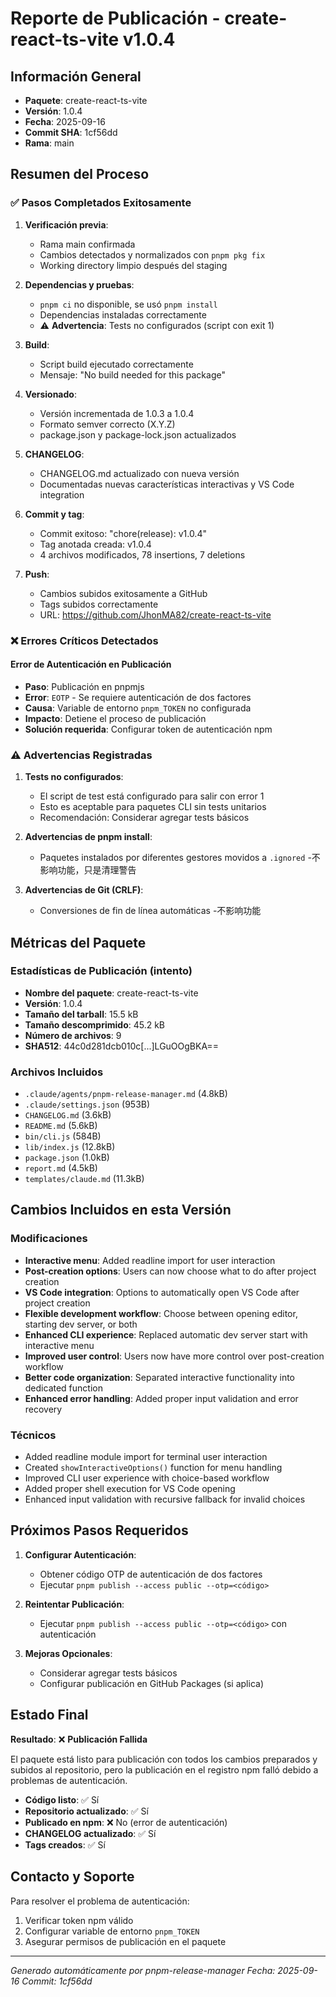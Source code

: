 # Reporte de Publicación - create-react-ts-vite v1.0.4

## Información General
- **Paquete**: create-react-ts-vite
- **Versión**: 1.0.4
- **Fecha**: 2025-09-16
- **Commit SHA**: 1cf56dd
- **Rama**: main

## Resumen del Proceso

### ✅ Pasos Completados Exitosamente
1. **Verificación previa**:
   - Rama main confirmada
   - Cambios detectados y normalizados con `pnpm pkg fix`
   - Working directory limpio después del staging

2. **Dependencias y pruebas**:
   - `pnpm ci` no disponible, se usó `pnpm install`
   - Dependencias instaladas correctamente
   - ⚠️ **Advertencia**: Tests no configurados (script con exit 1)

3. **Build**:
   - Script build ejecutado correctamente
   - Mensaje: "No build needed for this package"

4. **Versionado**:
   - Versión incrementada de 1.0.3 a 1.0.4
   - Formato semver correcto (X.Y.Z)
   - package.json y package-lock.json actualizados

5. **CHANGELOG**:
   - CHANGELOG.md actualizado con nueva versión
   - Documentadas nuevas características interactivas y VS Code integration

6. **Commit y tag**:
   - Commit exitoso: "chore(release): v1.0.4"
   - Tag anotada creada: v1.0.4
   - 4 archivos modificados, 78 insertions, 7 deletions

7. **Push**:
   - Cambios subidos exitosamente a GitHub
   - Tags subidos correctamente
   - URL: https://github.com/JhonMA82/create-react-ts-vite

### ❌ Errores Críticos Detectados

#### Error de Autenticación en Publicación
- **Paso**: Publicación en pnpmjs
- **Error**: `EOTP` - Se requiere autenticación de dos factores
- **Causa**: Variable de entorno `pnpm_TOKEN` no configurada
- **Impacto**: Detiene el proceso de publicación
- **Solución requerida**: Configurar token de autenticación npm

### ⚠️ Advertencias Registradas

1. **Tests no configurados**:
   - El script de test está configurado para salir con error 1
   - Esto es aceptable para paquetes CLI sin tests unitarios
   - Recomendación: Considerar agregar tests básicos

2. **Advertencias de pnpm install**:
   - Paquetes instalados por diferentes gestores movidos a `.ignored`
   -不影响功能，只是清理警告

3. **Advertencias de Git (CRLF)**:
   - Conversiones de fin de línea automáticas
   -不影响功能

## Métricas del Paquete

### Estadísticas de Publicación (intento)
- **Nombre del paquete**: create-react-ts-vite
- **Versión**: 1.0.4
- **Tamaño del tarball**: 15.5 kB
- **Tamaño descomprimido**: 45.2 kB
- **Número de archivos**: 9
- **SHA512**: 44c0d281dcb010c[...]LGuOOgBKA==

### Archivos Incluidos
- `.claude/agents/pnpm-release-manager.md` (4.8kB)
- `.claude/settings.json` (953B)
- `CHANGELOG.md` (3.6kB)
- `README.md` (5.6kB)
- `bin/cli.js` (584B)
- `lib/index.js` (12.8kB)
- `package.json` (1.0kB)
- `report.md` (4.5kB)
- `templates/claude.md` (11.3kB)

## Cambios Incluidos en esta Versión

### Modificaciones
- **Interactive menu**: Added readline import for user interaction
- **Post-creation options**: Users can now choose what to do after project creation
- **VS Code integration**: Options to automatically open VS Code after project creation
- **Flexible development workflow**: Choose between opening editor, starting dev server, or both
- **Enhanced CLI experience**: Replaced automatic dev server start with interactive menu
- **Improved user control**: Users now have more control over post-creation workflow
- **Better code organization**: Separated interactive functionality into dedicated function
- **Enhanced error handling**: Added proper input validation and error recovery

### Técnicos
- Added readline module import for terminal user interaction
- Created `showInteractiveOptions()` function for menu handling
- Improved CLI user experience with choice-based workflow
- Added proper shell execution for VS Code opening
- Enhanced input validation with recursive fallback for invalid choices

## Próximos Pasos Requeridos

1. **Configurar Autenticación**:
   - Obtener código OTP de autenticación de dos factores
   - Ejecutar `pnpm publish --access public --otp=<código>`

2. **Reintentar Publicación**:
   - Ejecutar `pnpm publish --access public --otp=<código>` con autenticación

3. **Mejoras Opcionales**:
   - Considerar agregar tests básicos
   - Configurar publicación en GitHub Packages (si aplica)

## Estado Final

**Resultado**: ❌ **Publicación Fallida**

El paquete está listo para publicación con todos los cambios preparados y subidos al repositorio, pero la publicación en el registro npm falló debido a problemas de autenticación.

- **Código listo**: ✅ Sí
- **Repositorio actualizado**: ✅ Sí
- **Publicado en npm**: ❌ No (error de autenticación)
- **CHANGELOG actualizado**: ✅ Sí
- **Tags creados**: ✅ Sí

## Contacto y Soporte

Para resolver el problema de autenticación:
1. Verificar token npm válido
2. Configurar variable de entorno `pnpm_TOKEN`
3. Asegurar permisos de publicación en el paquete

---
*Generado automáticamente por pnpm-release-manager*
*Fecha: 2025-09-16*
*Commit: 1cf56dd*